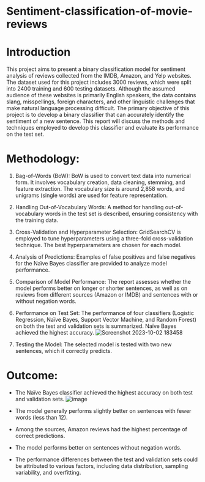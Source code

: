 # Sentiment-classification-of-movie-reviews
# Introduction
This project aims to present a binary classification model for sentiment analysis of reviews collected from the IMDB, Amazon, and Yelp websites. The dataset used for this project includes 3000 reviews, which were split into 2400 training and 600 testing datasets. Although the assumed audience of these websites is primarily English speakers, the data contains slang, misspellings, foreign characters, and other linguistic challenges that make natural language processing difficult. The primary objective of this project is to develop a binary classifier that can accurately identify the sentiment of a new sentence. This report will discuss the methods and techniques employed to develop this classifier and evaluate its performance on the test set.

# Methodology:

1. Bag-of-Words (BoW): BoW is used to convert text data into numerical form. It involves vocabulary creation, data cleaning, stemming, and feature extraction. The vocabulary size is around 2,858 words, and unigrams (single words) are used for feature representation.
2. Handling Out-of-Vocabulary Words: A method for handling out-of-vocabulary words in the test set is described, ensuring consistency with the training data.
3. Cross-Validation and Hyperparameter Selection: GridSearchCV is employed to tune hyperparameters using a three-fold cross-validation technique. The best hyperparameters are chosen for each model.
4. Analysis of Predictions: Examples of false positives and false negatives for the Naïve Bayes classifier are provided to analyze model performance.
5. Comparison of Model Performance: The report assesses whether the model performs better on longer or shorter sentences, as well as on reviews from different sources (Amazon or IMDB) and sentences with or without negation words.
6. Performance on Test Set: The performance of four classifiers (Logistic Regression, Naïve Bayes, Support Vector Machine, and Random Forest) on both the test and validation sets is summarized. Naïve Bayes achieved the highest accuracy.
   ![Screenshot 2023-10-02 183458](https://github.com/aidapouradam4/Sentiment-classification-of-movie-reviews/assets/103252922/7a96fcff-4d03-4562-9b08-d8dee6990e1a)

8. Testing the Model: The selected model is tested with two new sentences, which it correctly predicts.

# Outcome:

* The Naïve Bayes classifier achieved the highest accuracy on both test and validation sets.
  ![image](https://github.com/aidapouradam4/Sentiment-classification-of-movie-reviews/assets/103252922/2b7a8540-7340-42b6-95e8-c5bafabdaa41)

* The model generally performs slightly better on sentences with fewer words (less than 12).
* Among the sources, Amazon reviews had the highest percentage of correct predictions.
* The model performs better on sentences without negation words.
* The performance differences between the test and validation sets could be attributed to various factors, including data distribution, sampling variability, and overfitting.


